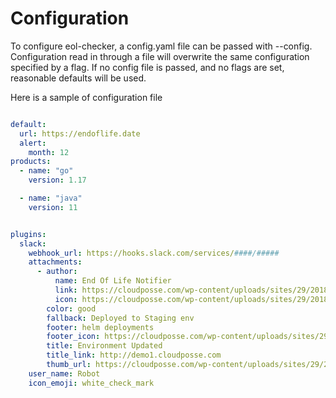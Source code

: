 # Configuration
To configure eol-checker, a config.yaml file can be passed with --config. Configuration read in through a file will overwrite the same configuration specified by a flag. If no config file is passed, and no flags are set, reasonable defaults will be used.


Here is a sample of configuration file

```yaml

default:
  url: https://endoflife.date
  alert:
    month: 12
products:
  - name: "go"
    version: 1.17

  - name: "java"
    version: 11


plugins: 
  slack:
    webhook_url: https://hooks.slack.com/services/####/#####
    attachments: 
      - author: 
          name: End Of Life Notifier
          link: https://cloudposse.com/wp-content/uploads/sites/29/2018/02/small-cute-robot-square.png
          icon: https://cloudposse.com/wp-content/uploads/sites/29/2018/02/small-cute-robot-square.png
        color: good
        fallback: Deployed to Staging env
        footer: helm deployments
        footer_icon: https://cloudposse.com/wp-content/uploads/sites/29/2018/02/kubernetes.png
        title: Environment Updated
        title_link: http://demo1.cloudposse.com
        thumb_url: https://cloudposse.com/wp-content/uploads/sites/29/2018/02/SquareLogo2.png 
    user_name: Robot
    icon_emoji: white_check_mark
```